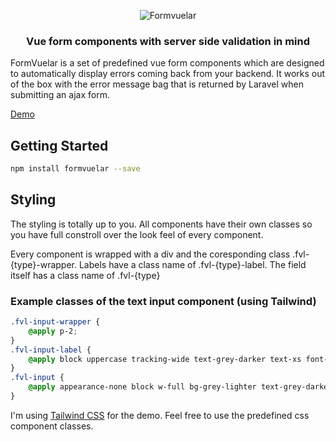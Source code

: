 <p align="center">
    <img  src="https://janiskelemen.github.io/formvuelar/site/Formvuelar.svg" alt="Formvuelar" />
</p>
<h3 align="center">Vue form components with server side validation in mind</h3>

<p>
FormVuelar is a set of predefined vue form components which are designed to automatically display errors coming back from your backend. It works out of the box with the error message bag that is returned by Laravel when submitting an ajax form.
</p>

<a href="https://janiskelemen.github.io/formvuelar/" target="_blank">Demo</a>

<h2>Getting Started</h2>

```bash
npm install formvuelar --save
```

<h2>Styling</h2>
<p>
The styling is totally up to you. All components have their own classes so you have full constroll over the look feel of every component.
</p>
<p>
Every component is wrapped with a div and the coresponding class .fvl-{type}-wrapper. 
Labels have a class name of .fvl-{type}-label.
The field itself has a class name of .fvl-{type}
</p>
<h3>Example classes of the text input component (using Tailwind)</h3>

```CSS 
.fvl-input-wrapper {
    @apply p-2;
}
.fvl-input-label {
    @apply block uppercase tracking-wide text-grey-darker text-xs font-bold mb-2;
}
.fvl-input {
    @apply appearance-none block w-full bg-grey-lighter text-grey-darkest border border-grey-lighter rounded py-3 px-4 leading-tight;
}
```
<p>
I'm using <a href="https://tailwind.com">Tailwind CSS</a> for the demo.
Feel free to use the predefined css component classes.
</p>